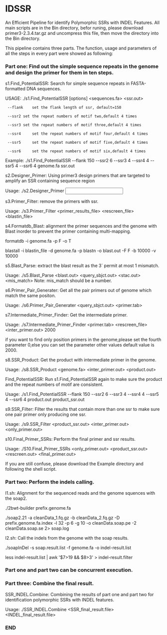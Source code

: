 # IDSSR
An Efficient Pipeline for identify Polymorphic SSRs with INDEL Features.
All main scripts are in the Bin directory, befor runing, please download primer3-2.3.4.tar.gz and uncompress this file, then move the directory into the Bin directory.

This pipeline contains three parts. The function, usage and parameters of all the steps in every part were showed as following: 


### Part one: Find out the simple sequence repeats in the genome and design the primer for them in ten steps. ###




s1.Find_PotentialSSR: Search for simple sequence repeats in FASTA-formatted DNA sequences.

USAGE: ./s1.Find_PotentialSSR [options] <sequences.fa> <ssr.out>

     --flank    set the flank length of ssr, default=150
     
     --ssr2	set the repeat numbers of motif two,default 4 times
     
     --ssr3	set the repeat numbers of motif three,default 4 times
     
     --ssr4     set the repeat numbers of motif four,default 4 times
     
     --ssr5     set the repeat numbers of motif five,default 4 times
     
     --ssr6     set the repeat numbers of motif six,default 4 times
     
Example:   ./s1.Find_PotentialSSR --flank 150 --ssr2 6 --ssr3 4 --ssr4 4 --ssr5 4 --ssr6 4  genome.fa ssr.out



s2.Designer_Primer: Using primer3 design primers that are targeted to amplify an SSR containing sequence region

Usage:  ./s2.Designer_Primer <input ssr.out> <out put raw_primer_file> <out put primer_results_file> 



s3.Primer_Filter: remove the primers with ssr.

Usage:  ./s3.Primer_Filter <primer_results_file> <rescreen_file> <blastin_file>



s4.Formatdb_Blast: alignment the primer sequences and the genome with Blast inorder to prevent the primer containing multi-mapping.

formatdb -i genome.fa -p F -o T

blastall -i blastin_file  -d genome.fa -p blastn -o blast.out -F F -b 10000 -v 10000

s5.Blast_Parse: extract the blast result as the 3` permit at most 1 mismatch.

Usage:  ./s5.Blast_Parse <blast.out> <query_sbjct.out> <stac.out> <mis_match>  Note: mis_match should be a number. 



s6.Primer_Pair_Generater: Get all the pair primers out of genome which match the same positon.

Usage:  ./s6.Primer_Pair_Generater <query_sbjct.out> <primer.tab>



s7.Intermediate_Primer_Finder: Get the intermediate primer.

Usage: ./s7.Intermediate_Primer_Finder <primer.tab> <rescreen_file> <inter_primer.out> 2000

if you want to find only position primers in the genome,please set the fourth parameter 0,else you can set the parameter other values default value is 2000.


s8.SSR_Product: Get the product with intermediate primer in the genome.

Usage: ./s8.SSR_Product <genome.fa> <inter_primer.out> <product.out>


Find_PotentialSSR: Run s1.Find_PotentialSSR again to make sure the product and the repeat numbers of motif are consistent.

Usage: ./s1.Find_PotentialSSR --flank 150 --ssr2 6 --ssr3 4 --ssr4 4 --ssr5 4 --ssr6 4 product.out  product_ssr.out


s9.SSR_Filter: Filter the results that contain more than one ssr to make sure one pair primer only producing one ssr.

Usage: ./s9.SSR_Filter  <product_ssr.out> <inter_primer.out> <only_primer.out>


s10.Final_Primer_SSRs: Perform the final primer and ssr results.

Usage: ./S10.Final_Primer_SSRs <only_primer.out> <product_ssr.out>  <rescreen.out> <final_primer.out>


If you are still confuse, please download the Example directory and following the shell script.

### Part two: Perform the indels calling. ###

I1.sh: Alignment for the sequenced reads and the genome squences with the soap2.

./2bwt-builder prefix.genome.fa

./soap2.21 -a cleanData_1.fq.gz -b cleanData_2.fq.gz  -D prefix.genome.fa.index -l 32 -p 6 -g 10 -o cleanData.soap.pe -2 cleanData.soap.se 2> soap.log



I2.sh: Call the indels from the genome with the soap results.

./soapInDel -s soap.result.list  -f genome.fa -o indel-result.list

less indel-result.list  | awk '$7>19  &&  $8>3' > indel-result.filter




### Part one and part two can be concurrent execution. ###




### Part three: Combine the final result. ###




SSR_INDEL.Combine: Combining the results of part one and part two for identification polymorphic SSRs with INDEL features. 

Usage: ./SSR_INDEL.Combine <SSR_final_result.file>  <INDEL_final_result.file>    

### END ###
